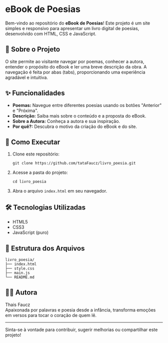 # eBook de Poesias

Bem-vindo ao repositório do **eBook de Poesias**! Este projeto é um site simples e responsivo para apresentar um livro digital de poesias, desenvolvido com HTML, CSS e JavaScript.

## 📖 Sobre o Projeto

O site permite ao visitante navegar por poemas, conhecer a autora, entender o propósito do eBook e ler uma breve descrição da obra. A navegação é feita por abas (tabs), proporcionando uma experiência agradável e intuitiva.

## ✨ Funcionalidades

- **Poemas:** Navegue entre diferentes poesias usando os botões "Anterior" e "Próxima".
- **Descrição:** Saiba mais sobre o conteúdo e a proposta do eBook.
- **Sobre a Autora:** Conheça a autora e sua inspiração.
- **Por quê?:** Descubra o motivo da criação do eBook e do site.

## 🚀 Como Executar

1. Clone este repositório:
   ```
   git clone https://github.com/tataFaucz/livro_poesia.git
   ```
2. Acesse a pasta do projeto:
   ```
   cd livro_poesia
   ```
3. Abra o arquivo `index.html` em seu navegador.

## 🛠️ Tecnologias Utilizadas

- HTML5
- CSS3
- JavaScript (puro)

## 📂 Estrutura dos Arquivos

```
livro_poesia/
├── index.html
├── style.css
├── main.js
└── README.md
```

## 👩‍💻 Autora

Thais Faucz  
Apaixonada por palavras e poesia desde a infância, transforma emoções em versos para tocar o coração de quem lê.

---

Sinta-se à vontade para contribuir, sugerir melhorias ou compartilhar este projeto!
